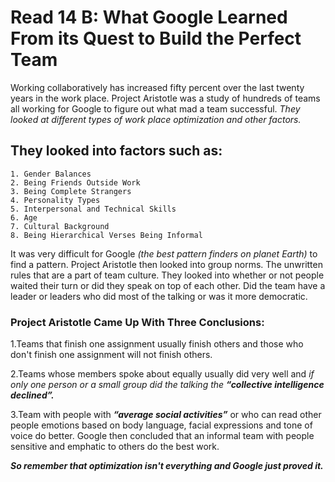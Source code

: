 # Read 14 B: What Google Learned From its Quest to Build the Perfect Team 


Working collaboratively has increased fifty percent over the last twenty years in the work place. Project  Aristotle was a study of hundreds of teams all working for Google to figure out what mad a team successful. *They looked at different types of work place optimization and other factors.*

## They looked into factors such as:  
~~~
1. Gender Balances   
2. Being Friends Outside Work
3. Being Complete Strangers 
4. Personality Types 
5. Interpersonal and Technical Skills
6. Age 
7. Cultural Background 
8. Being Hierarchical Verses Being Informal  
~~~

It was very difficult for Google *(the best pattern finders on planet Earth)* to find a pattern. Project Aristotle then looked into group norms. The unwritten rules that are a part of team culture. They looked into whether or not people waited their turn or did they speak on top of each other. Did the team have a leader or leaders who did most of the talking or was it more democratic.  

### Project Aristotle Came Up With Three Conclusions:  

1.Teams that finish one assignment usually finish others and those who don't finish one assignment will not finish others. 

2.Teams whose members spoke about equally usually did very well and *if only one person or a small group did the talking the* ***“collective intelligence declined”.*** 

3.Team with people with ***“average social activities”*** or who can read other people emotions based on body language, facial expressions and tone of voice do better. Google then concluded that  an informal team with people sensitive and emphatic to others do the best work. 

***So remember that optimization isn't everything and Google just proved it.***
